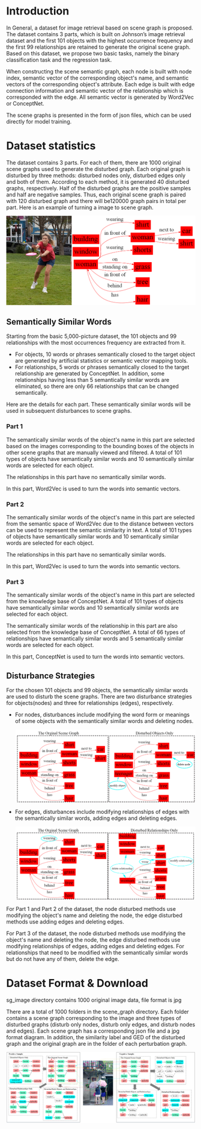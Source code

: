 # Introduction

In General, a dataset for image retrieval based on scene graph is proposed. The dataset contains 3 parts, which is built on Johnson’s image retrieval dataset and the first 101 objects with the highest occurrence frequency and the first 99 relationships are retained to generate the original scene graph. Based on this dataset, we propose two basic tasks, namely the binary classification task and the regression task.  

When constructing the scene semantic graph, each node is built with node index,  semantic vector of the corresponding object's name,  and semantic vectors of the corresponding object's attribute.  Each edge is built with edge connection information and semantic vector of the relationship which is corresponded with the edge. All semantic vector is generated by Word2Vec or ConceptNet. 

The scene graphs is presented in the form of json files, which can be used directly for model training.

# Dataset statistics

The dataset contains 3 parts. For each of them, there are 1000 original scene graphs used to generate the disturbed graph. Each original graph is disturbed by three methods: disturbed nodes only, disturbed edges only and both of them. According to each method, it is generated 40 disturbed graphs, respectively. Half of the disturbed graphs are the positive samples and half are negative samples. Thus, each original scene graph is paired with 120 disturbed graph and there will be120000 graph pairs in total per part. Here is an example of turning a image to scene graph.

![](res/example.png)

## Semantically Similar Words

Starting from the basic 5,000-picture dataset, the 101 objects and 99 relationships with the most occurrences frequency are extracted from it.

- For objects, 10 words or phrases semantically closed to the target object are generated by artificial statistics or semantic vector mapping tools.
- For relationships, 5 words or phrases semantically closed to the target relationship are generated by ConceptNet. In addition, some relationships having less than 5 semantically similar words are eliminated, so there are only 66 relationships that can be changed semantically. 

Here are the details for each part. These semantically similar words will be used in subsequent disturbances to scene graphs.

### Part 1

The semantically similar words of the object's name in this part are selected based on the images corresponding to the bounding boxes of the objects in other scene graphs that are manually viewed and filtered. A total of 101 types of objects have semantically similar words and 10 semantically similar words are selected for each object.

The relationships in this part have no  semantically similar words.

In this part, Word2Vec is used to turn the words into semantic vectors.

### Part 2

The semantically similar words of the object's name in this part are selected from the semantic space of Word2Vec due to the distance between vectors can be used to represent the semantic similarity in text. A total of 101 types of objects have semantically similar words and 10 semantically similar words are selected for each object.

The relationships in this part have no  semantically similar words.

In this part, Word2Vec is used to turn the words into semantic vectors.

### Part 3

The semantically similar words of the object's name in this part are selected from the knowledge base of ConceptNet.  A total of 101 types of objects have semantically similar words and 10 semantically similar words are selected for each object.

The semantically similar words of the relationship in this part are also selected from the knowledge base of ConceptNet. A total of 66 types of relationships have semantically similar words and 5 semantically similar words are selected for each object. 

In this part, ConceptNet is used to turn the words into semantic vectors.

## Disturbance Strategies

For the chosen 101 objects and 99 objects, the semantically similar words are used to disturb the scene graphs. There are two disturbance strategies for objects(nodes) and three for relationships (edges), respectively.

- For nodes, disturbances include modifying the word form or meanings of some objects with the semantically similar words and deleting nodes.

  ![](res/obj_only.png)

- For edges, disturbances include modifying relationships of edges with the semantically similar words, adding edges and deleting edges. 

  ![](res/rela_only.png)

For Part 1 and Part 2 of the dataset, the node disturbed methods use modifying the object's name and deleting the node, the edge disturbed methods use adding edges and deleting edges.

For Part 3 of the dataset,  the node disturbed methods use modifying the object's name and deleting the node, the edge disturbed methods use  modifying relationships of edges, adding edges and deleting edges. For relationships that need to be modified with the semantically similar words but do not have any of them, delete the edge.



# Dataset Format & Download

sg_image directory contains 1000 original image data, file format is jpg

There are a total of 1000 folders in the scene_graph directory. Each folder contains a scene graph corresponding to the image and three types of disturbed graphs (disturb only nodes, disturb only edges, and disturb nodes and edges).  Each scene graph has a corresponding json file and a jpg format diagram. In addition, the similarity label and GED of the disturbed graph and the original graph are in the folder of each perturbation graph.


![](res/main_figure_1.jpg)
